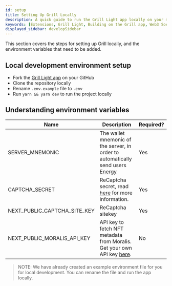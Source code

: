 ```yaml
---
id: setup
title: Setting Up Grill Locally
description: A quick guide to run the Grill Light app locally on your machine in seconds.
keywords: [Extensions, Grill Light, Building on the Grill app, Web3 Social, Blockchain, Subsocial]
displayed_sidebar: developSidebar
---
```


This section covers the steps for setting up Grill locally, and the environment variables that need to be added.

## Local development environment setup

- Fork the [Grill Light app](https://github.com/dappforce/grillchat-light-ui) on your GitHub
- Clone the repository locally
- Rename `.env.example` file to `.env` 
- Run `yarn && yarn dev` to run the project locally

## Understanding environment variables 

| Name | Description   | Required? |
| ---------------------------- | ------------------------------------------------------------------------------------------------------------------------------------------------------------------------------------------------------------------------------------------------------------------------------------------------------------------------------------------------------------------------------------------------- | --------- |
| SERVER_MNEMONIC  | The wallet mnemonic of the server, in order to automatically send users [Energy](https://docs.subsocial.network/docs/basics/lightpaper/architecture/energy) | Yes |
| CAPTCHA_SECRET   | ReCaptcha secret, read [here](https://developers.google.com/recaptcha/intro) for more information.  | Yes |
| NEXT_PUBLIC_CAPTCHA_SITE_KEY | ReCaptcha sitekey | Yes |
| NEXT_PUBLIC_MORALIS_API_KEY | API key to fetch NFT metadata from Moralis. Get your own API key [here](https://moralis.io/api/nft/).  | No |


> NOTE: We have already created an example environment file for you for local development. You can rename the file and run the app locally. 
